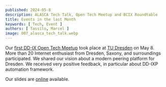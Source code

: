 ```yaml
---
published: 2024-05-8
description: ALASCA Tech Talk, Open Tech Meetup and BCIX Roundtable
title: Events in the last Month
keywords: [ Tech, Event ]
authors: [ Tassilo, Marcel ]
image: 007_alasca_tech_talk.webp
---
```


Our [first DD-IX Open Tech Meetup](https://dd-ix.net/event/open-tech-meeting-2024-05) took place at [TU Dresden](https://tu-dresden.de/) on May 8. More than 20 Internet enthusiast from Dresden, Saxony, and surroundings participated. We shared our vision about a modern peering platform for Dresden. We received very positive feedback, in particular about DD-IXP automation framework.

Our slides are [online](https://talks.dd-ix.net/otm2024_04/otm2024_04.pdf) available.
